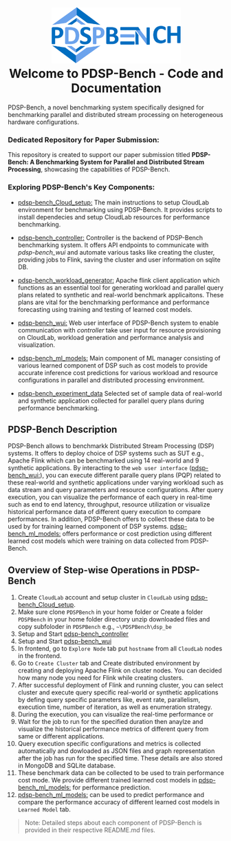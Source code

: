 <h1 align="center">
  <img src="reference_images/pdspbench_logo-1.png" alt="PDSP-Bench Logo" width="300"/>
  <br>Welcome to PDSP-Bench - Code and Documentation
</h1>

PDSP-Bench, a novel benchmarking system specifically designed for benchmarking parallel and distributed stream processing on heterogeneous hardware configurations.

<h3>Dedicated Repository for Paper Submission:</h3>

This repository is created to support our paper submission titled **PDSP-Bench: A Benchmarking System for Parallel and Distributed Stream Processing**, showcasing the capabilities of PDSP-Bench.

<h3> Exploring PDSP-Bench's Key Components:</h3>

- [pdsp-bench_Cloud_setup:](https://github.com/pratyushagnihotri/PDSPBench/tree/master/pdsp-bench_Cloud_setup#readme) The main instructions to setup CloudLab environment for benchmarking using PDSP-Bench. It provides scripts to install dependecies and setup CloudLab resources for performance benchmarking.

- [pdsp-bench_controller:](https://github.com/pratyushagnihotri/PDSPBench/tree/master/pdsp-bench_controller#readme) Controller is the backend of PDSP-Bench benchmarking system. It offers API endpoints to communicate with *pdsp-bench_wui* and automate various tasks like creating the cluster, providing jobs to Flink, saving the cluster and user information on sqlite DB.


- [pdsp-bench_workload_generator:](https://github.com/pratyushagnihotri/PDSPBench/tree/master/pdsp-bench_workload_generator#readme) Apache flink client application which functions as an essential tool for generating workload and parallel query plans related to synthetic and real-world benchmark applicaitons. These plans are vital for the benchmarking performance and performance forecasting using training and testing of learned cost models.


- [pdsp-bench_wui:](https://github.com/pratyushagnihotri/PDSPBench/tree/master/pdsp-bench_wui#readme) Web user interface of PDSP-Bench system to enable communication with *controller* take user input for resource provisioning on CloudLab, workload generation and performance analysis and visualization.


- [pdsp-bench_ml_models:](https://github.com/pratyushagnihotri/PDSPBench/tree/master/pdsp-bench_ml_models#readme) Main component of ML manager consisting of various learned component of DSP such as cost models to provide accurate inference cost predictions for various workload and resource configurations in parallel and distributed processing environment. 


- [pdsp-bench_experiment_data](https://github.com/pratyushagnihotri/pdsp-bench_experiment_data) Selected set of sample data of real-world and synthetic application collected for parallel query plans during performance benchmarking. 


## PDSP-Bench Description
PDSP-Bench allows to benchmarkk Distributed Stream Processing (DSP) systems. It offers to deploy choice of DSP systems such as SUT e.g., Apache Flink which can be benchmarked using 14 real-world and 9 synthetic applications.  By interacting to the `web user interface` ([pdsp-bench_wui:](https://github.com/pratyushagnihotri/PDSPBench/tree/master/pdsp-bench_wui#readme)), you can execute different paralle query plans (PQP) related to these real-world and synthetic applications under varying workload such as data stream and query parameters and resource configurations. After query execution, you can visualize the performance of each query in real-time such as end to end latency, throughput, resource utilization  or visualize historical performance data of different query execution to compare performances. In addition, PDSP-Bench offers to collect these data to be used by for training learned component of DSP systems. [pdsp-bench_ml_models:](https://github.com/pratyushagnihotri/PDSPBench/tree/master/pdsp-bench_ml_models#readme) offers performance or cost prediction using different learned cost models which were training on data collected from PDSP-Bench.

## Overview of Step-wise Operations in PDSP-Bench
1. Create `CloudLab` account and setup cluster in `CloudLab` using [pdsp-bench_Cloud_setup](https://github.com/pratyushagnihotri/PDSPBench/tree/master/pdsp-bench_Cloud_setup#readme).
1. Make sure clone `PDSPBench` in your home folder or Create a folder `PDSPBench` in your home folder directory unzip downloaded files and copy subfoloder in `PDSPBench` e.g., `~\PDSPBench\dsp_be`
1. Setup and Start [pdsp-bench_controller](https://github.com/pratyushagnihotri/PDSPBench/tree/master/pdsp-bench_controller#readme)
1. Setup and Start [pdsp-bench_wui](https://github.com/pratyushagnihotri/PDSPBench/tree/master/pdsp-bench_wui#readme)
1. In frontend, go to `Explore Node` tab put `hostname` from all `CloudLab` nodes in the frontend.
1. Go to `Create Cluster` tab and Create distributed environment by creating and deploying Apache Flink on cluster nodes. You can decided how many node you need for Flink while creating clusters.
1. After successful deployment of Flink and running cluster, you can select cluster and execute query specific real-world or synthetic applications by defing query specific parameters like, event rate, parallelism, execution time, number of iteration, as well as enumeration strategy.
1. During the execution, you can visualize the real-time performance or
1. Wait for the job to run for the specified duration then anaylze and visualize the historical performance metrics of different query from same or different applications. 
1. Query execution specific configurations and metrics is collected automatically and dowloaded as JSON files and graph representation after the job has run for the specified time. These details are also stored in MongoDB and SQLite database.
1. These benchmark data can be collected to be used to train performance cost mode. We provide different trained learned cost models in [pdsp-bench_ml_models:](https://github.com/pratyushagnihotri/PDSPBench/tree/master/infer) for performance prediction.
1. [pdsp-bench_ml_models:](https://github.com/pratyushagnihotri/PDSPBench/tree/master/pdsp-bench_ml_models#readme) can be used to predict performance and compare the performance accuracy of different learned cost models in `Learned Model` tab.

> Note: Detailed steps about each component of PDSP-Bench is provided in their respective README.md files.